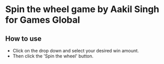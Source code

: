# Spin the wheel game by Aakil Singh for Games Global
## How to use
* Click on the drop down and select your desired win amount.
* Then click the 'Spin the wheel' button.
